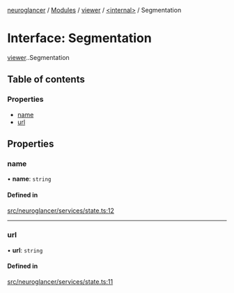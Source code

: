 [neuroglancer](../README.md) / [Modules](../modules.md) / [viewer](../modules/viewer.md) / [<internal\>](../modules/viewer._internal_.md) / Segmentation

# Interface: Segmentation

[viewer](../modules/viewer.md).[<internal>](../modules/viewer._internal_.md).Segmentation

## Table of contents

### Properties

- [name](viewer._internal_.Segmentation.md#name)
- [url](viewer._internal_.Segmentation.md#url)

## Properties

### name

• **name**: `string`

#### Defined in

[src/neuroglancer/services/state.ts:12](https://github.com/ActiveBrainAtlas2/neuroglancer/blob/540617bc/src/neuroglancer/services/state.ts#L12)

___

### url

• **url**: `string`

#### Defined in

[src/neuroglancer/services/state.ts:11](https://github.com/ActiveBrainAtlas2/neuroglancer/blob/540617bc/src/neuroglancer/services/state.ts#L11)
